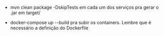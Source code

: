 - mvn clean package -DskipTests
em cada um dos serviços pra gerar o .jar em target/

- docker-compose up --build
pra subir os containers. Lembre que é necessário a definição do Dockerfile
